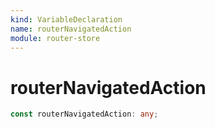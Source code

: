 ```yaml
---
kind: VariableDeclaration
name: routerNavigatedAction
module: router-store
---
```


# routerNavigatedAction

```ts
const routerNavigatedAction: any;
```

